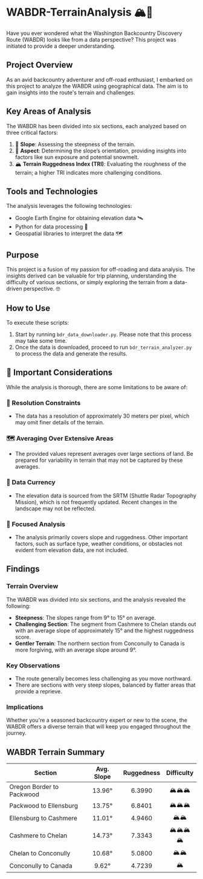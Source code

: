 # WABDR-TerrainAnalysis 🏔️🚙

Have you ever wondered what the Washington Backcountry Discovery Route (WABDR) looks like from a data perspective? This project was initiated to provide a deeper understanding.

## Project Overview

As an avid backcountry adventurer and off-road enthusiast, I embarked on this project to analyze the WABDR using geographical data. The aim is to gain insights into the route's terrain and challenges.

## Key Areas of Analysis

The WABDR has been divided into six sections, each analyzed based on three critical factors:

1. 📐 **Slope**: Assessing the steepness of the terrain.
2. 🧭 **Aspect**: Determining the slope’s orientation, providing insights into factors like sun exposure and potential snowmelt.
3. 🏔️ **Terrain Ruggedness Index (TRI)**: Evaluating the roughness of the terrain; a higher TRI indicates more challenging conditions.

## Tools and Technologies

The analysis leverages the following technologies:

- Google Earth Engine for obtaining elevation data 🛰️
- Python for data processing 🐍
- Geospatial libraries to interpret the data 🗺️

## Purpose

This project is a fusion of my passion for off-roading and data analysis. The insights derived can be valuable for trip planning, understanding the difficulty of various sections, or simply exploring the terrain from a data-driven perspective. 🤓

## How to Use

To execute these scripts:

1. Start by running `bdr_data_downloader.py`. Please note that this process may take some time.
2. Once the data is downloaded, proceed to run `bdr_terrain_analyzer.py` to process the data and generate the results.

## 🚨 Important Considerations

While the analysis is thorough, there are some limitations to be aware of:

### 📏 Resolution Constraints
- The data has a resolution of approximately 30 meters per pixel, which may omit finer details of the terrain.

### 🗺️ Averaging Over Extensive Areas
- The provided values represent averages over large sections of land. Be prepared for variability in terrain that may not be captured by these averages.

### 📅 Data Currency
- The elevation data is sourced from the SRTM (Shuttle Radar Topography Mission), which is not frequently updated. Recent changes in the landscape may not be reflected.

### 🧭 Focused Analysis
- The analysis primarily covers slope and ruggedness. Other important factors, such as surface type, weather conditions, or obstacles not evident from elevation data, are not included.

## Findings

### Terrain Overview

The WABDR was divided into six sections, and the analysis revealed the following:

- **Steepness**: The slopes range from 9° to 15° on average.
- **Challenging Section**: The segment from Cashmere to Chelan stands out with an average slope of approximately 15° and the highest ruggedness score.
- **Gentler Terrain**: The northern section from Conconully to Canada is more forgiving, with an average slope around 9°.

### Key Observations

- The route generally becomes less challenging as you move northward.
- There are sections with very steep slopes, balanced by flatter areas that provide a reprieve.

### Implications

Whether you're a seasoned backcountry expert or new to the scene, the WABDR offers a diverse terrain that will keep you engaged throughout the journey.

## WABDR Terrain Summary

| Section | Avg. Slope | Ruggedness | Difficulty |
|---------|:----------:|:----------:|:----------:|
| Oregon Border to Packwood | 13.96° | 6.3990 | 🏔️🏔️🏔️ |
| Packwood to Ellensburg | 13.75° | 6.8401 | 🏔️🏔️🏔️ |
| Ellensburg to Cashmere | 11.01° | 4.9460 | 🏔️🏔️ |
| Cashmere to Chelan | 14.73° | 7.3343 | 🏔️🏔️🏔️🏔️ |
| Chelan to Conconully | 10.68° | 5.0800 | 🏔️🏔️ |
| Conconully to Canada | 9.62° | 4.7239 | 🏔️ |
